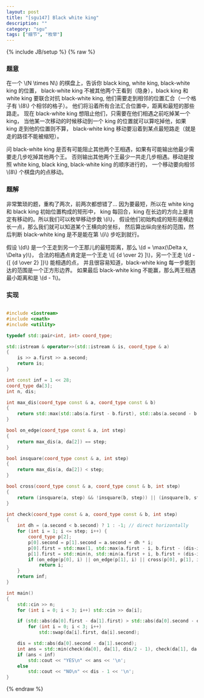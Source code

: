 ```yaml
---
layout: post
title: "[sgu147] Black white king"
description: ""
category: "sgu"
tags: ["细节", "枚举"]
---
```

{% include JB/setup %}
{% raw %}

### 题意

在一个 \\(N \times N\\) 的棋盘上，告诉你 black king, white king, black-white king 的位置，
black-white king 不被其他两个王看到（隐身），black king 和 white king 要联合对抗 black-white king,
他们需要走到相邻的位置汇合（一个格子有 \\(8\\) 个相邻的格子）。
他们将沿着所有合法汇合位置中，距离和最短的那些路走。
现在 black-white king 想阻止他们，只需要在他们相遇之前吃掉某一个 king，
当他某一次移动的时候移动到一个 king 的位置就可以算吃掉他，如果 king 走到他的位置则不算，
black-white king 移动要沿着到某点最短路走（就是走的路径不能被缩短）。

问 black-white king 是否有可能阻止其他两个王相遇，如果有可能输出他最少需要走几步吃掉其他两个王。
否则输出其他两个王最少一共走几步相遇。移动是按照 white king, black king, black-white king 的顺序进行的，
一个移动要向相邻 \\(8\\) 个棋盘内的点移动。


### 题解

非常繁琐的题，重构了两次，前两次都想错了...
因为要最短，所以在 white king 和 black king 初始位置构成的矩形中，
king 每回合，king 在长边的方向上是肯定有移动的。所以我们可以枚举移动步数 \\(i\\)，
假设他们初始构成的矩形是横边长一点，那么我们就可以知道某个王横向的坐标，
然后算出纵向坐标的范围，然后判断 black-white king 是不是能在第 \\(i\\) 步吃到就行。

假设 \\(d\\) 是一个王走到另一个王那儿的最短距离，那么 \\(d = \max(\Delta x, \Delta y)\\)，
合法的相遇点肯定是一个王走 \\([ {d \over 2} ]\\)，另一个王走 \\(d - {[ {d \over 2} ]}\\) 能相遇的点，
并且很容易知道，black-white king 每一步能到达的范围是一个正方形边界。
如果最后 black-white king 不能赢，那么两王相遇最小距离和是 \\(d - 1\\)。


### 实现

```cpp

#include <iostream>
#include <cmath>
#include <utility>

typedef std::pair<int, int> coord_type;

std::istream & operator>>(std::istream & is, coord_type & a)
{
	is >> a.first >> a.second;
	return is;
}

int const inf = 1 << 28;
coord_type da[3];
int n, dis;

int max_dis(coord_type const & a, coord_type const & b)
{
	return std::max(std::abs(a.first - b.first), std::abs(a.second - b.second));
}

bool on_edge(coord_type const & a, int step)
{
	return max_dis(a, da[2]) == step;
}

bool insquare(coord_type const & a, int step)
{
	return max_dis(a, da[2]) < step;
}

bool cross(coord_type const & a, coord_type const & b, int step)
{
	return (insquare(a, step) && !insquare(b, step)) || (insquare(b, step) && !insquare(a, step));
}

int check(coord_type const & a, coord_type const & b, int step)
{
	int dh = (a.second < b.second) ? 1 : -1; // direct horizontally
	for (int i = 1; i <= step; i++) {
		coord_type p[2];
		p[0].second = p[1].second = a.second + dh * i;
		p[0].first = std::max(1, std::max(a.first - i, b.first - (dis-i)));
		p[1].first = std::min(n, std::min(a.first + i, b.first + (dis-i)));
		if (on_edge(p[0], i) || on_edge(p[1], i) || cross(p[0], p[1], i))
			return i;
	}
	return inf;
}

int main()
{
	std::cin >> n;
	for (int i = 0; i < 3; i++) std::cin >> da[i];

	if (std::abs(da[0].first - da[1].first) > std::abs(da[0].second - da[1].second))
		for (int i = 0; i < 3; i++)
			std::swap(da[i].first, da[i].second);

	dis = std::abs(da[0].second - da[1].second);
	int ans = std::min(check(da[0], da[1], dis/2 - 1), check(da[1], da[0], dis/2 - 1));
	if (ans < inf)
		std::cout << "YES\n" << ans << '\n';
	else
		std::cout << "NO\n" << dis - 1 << '\n';
}

```

{% endraw %}

